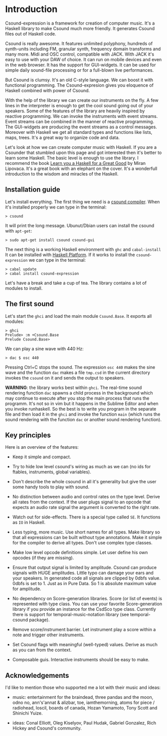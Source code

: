 
Introduction
===============================================

Csound-expression is a framework for creation of computer music.
It's a Haskell library to make Csound much more friendly.
It generates Csound files out of Haskell code.

Csound is really awesome. It features unlimited polyphony, hundreds of synth-units 
including FM, granular synth, frequency domain transforms and many more.
Midi and OSC control, compatible with JACK. With JACK it's easy to use with your DAW
of choice. It can run on mobile devices and even in the web browser. 
It has the support for GUI-widgets. It can be used for simple daily 
sound-file processing or for a full-blown live performances.

But Csound is clumsy. It's an old  C-style language. We can boost it with 
functional programming. The Csound-expresion gives you eloquence of Haskell 
combined with power of Csound.

With the help of the library we can create our instruments on the fly. 
A few lines in the interpreter is enough to get the cool sound going
out of your speakers. Some of the features of the library are heavily inspired
by reactive programming. We can invoke the instruments with event streams.
Event streams can be combined in the manner of reactive programming. 
The GUI-widgets are producing the event streams as a control messages. 
Moreover with Haskell we get all standard types and functions like 
lists, maps, trees. It's a great way to organize code and data.

Let's look at how we can create computer music with Haskell. 
If you are a Csounder that stumbled upon this page and got interested then
it's better to learn some Haskell. The basic level is enough to use 
the library. I recommend the book [Learn you a Haskell for a Great Good](http://learnyouahaskell.com/) by Miran Lipovaca.
It's a great book with an elephant on the cover. It's a wonderfull introduction to the
wisdom and miracles of the Haskell.

Installation guide
-----------------------------------

Let's install everything. The first thing we need is a 
[csound compiler](http://www.csounds.com/resources/downloads/).
When it's installed properly we can type in the terminal:

~~~
> csound
~~~

It will print the long message. Ubunut/Dbian users can install the csound with `apt-get`:

~~~
> sudo apt-get install csound csound-gui
~~~

The next thing is a working Haskell environment with `ghc` and `cabal-install`
It can be installed with [Haskell Platform](http://www.haskell.org/platform/).
If it works to install the `csound-expression` we can type in the terminal:

~~~
> cabal update
> cabal install csound-expression
~~~

Let's have a break and take a cup of tea. The library contains 
a lot of modules to install. 

The first sound
---------------------------------------------------------

Let's start the `ghci` and load the main module `Csound.Base`. It exports
all modules:

~~~
> ghci
Prelude> :m +Csound.Base
Prelude Csound.Base> 
~~~

We can play a sine wave with 440 Hz:

~~~ 
> dac $ osc 440
~~~

Pressing Ctrl+C stops the sound. The expression `osc 440` makes the sine wave and
the function `dac` makes a file `tmp.csd` in the current directory invokes the `csound`
on it and sends the output to speakers.

**WARNING**: the library works best within `ghci`. The real-time sound rendering 
function `dac` spawns a child process in the background which may continue 
to execute after you stop the main process that runs the programm. 
It's not so in vim but it happens in the Sublime Editor and when you 
invoke runhaskell. So the best is to write you program in the 
separate file and then load it in the `ghci` and invoke the function 
`main` (which runs the sound rendering with the function `dac` or
another sound rendering function).


Key principles
----------------------------------------------------

Here is an overview of the features:

* Keep it simple and compact.

* Try to hide low level csound's wiring as much as we can (no ids for ftables, instruments, global variables).

* Don't describe the whole csound in all it's generality 
    but give the user some handy tools to play with sound.

* No distinction between audio and control rates on the type level. 
    Derive all rates from the context. If the user plugs signal to 
    an opcode that expects an audio rate signal the argument is converted to the right rate.
  
* Watch out for side-effects. There is a special type called `SE`. It functions as `IO` in Haskell.     

* Less typing, more music. Use short names for all types. Make library 
    so that all expressions can be built without type annotations. 
    Make it simple for the compiler to derive all types. Don't use complex type classes.

* Make low level opcode definitions simple. Let user define his own opcodes (if they are missing).

* Ensure that output signal is limited by amplitude. Csound can produce 
    signals with HUGE amplitudes. Little typo can damage your ears 
    and your speakers. In generated code all signals are clipped 
    by 0dbfs value. 0dbfs is set to 1. Just as in Pure Data. 
    So 1 is absolute maximum value for amplitude. 

* No dependency on Score-generation libraries. Score (or list of events) 
    is represented with type class. You can use your favorite Score-generation 
    library if you provide an instance for the CsdSco type class. Currently 
    there is support for temporal-music-notation library (see temporal-csound package).

* Remove score/instrument barrier. Let instrument play a score within a note 
    and trigger other instruments. 

* Set Csound flags with meaningful (well-typed) values. 
        Derive as much as you can from the context.

* Composable guis. Interactive instruments should be easy to make.


Acknowledgements 
------------------------------------------------------

I'd like to mention those who supported me a lot with their music and ideas:

* music: entertainment for the braindead, three pandas and the moon, odno no, ann's'annat & alizbar, toe, iamthemorning, atoms for piece / radiohead, 
    loscil, boards of canada, Hozan Yamamoto, Tony Scott and Shinichi Yuize. 

* ideas: Conal Elliott, Oleg Kiselyov, Paul Hudak, Gabriel Gonzalez, Rich Hickey and Csound's community.
